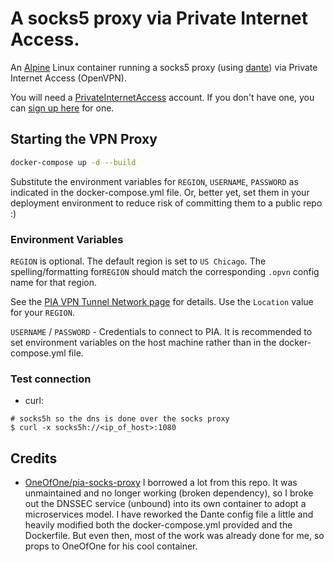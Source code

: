 # A socks5 proxy via Private Internet Access.

An [Alpine](https://alpinelinux.org/) Linux container running a socks5 proxy (using [dante](https://www.inet.no/dante/)) via Private Internet Access (OpenVPN).

You will need a [PrivateInternetAccess](https://www.privateinternetaccess.com/pages/how-it-works) account.
If you don't have one, you can [sign up here](https://www.privateinternetaccess.com/pages/buy-vpn) for one.


## Starting the VPN Proxy

```sh
docker-compose up -d --build
```

Substitute the environment variables for `REGION`, `USERNAME`, `PASSWORD` as indicated in the docker-compose.yml file. Or, better yet, set them in your deployment environment to reduce risk of committing them to a public repo :)


### Environment Variables

`REGION` is optional. The default region is set to `US Chicago`. The spelling/formatting for`REGION` should match the corresponding `.opvn` config name for that region.

See the [PIA VPN Tunnel Network page](https://www.privateinternetaccess.com/pages/network) for details.
Use the `Location` value for your `REGION`.

`USERNAME` / `PASSWORD` - Credentials to connect to PIA. It is recommended to set environment variables on the host machine rather than in the docker-compose.yml file.


### Test connection

- curl:

```shell
# socks5h so the dns is done over the socks proxy
$ curl -x socks5h://<ip_of_host>:1080
```

## Credits

- [OneOfOne/pia-socks-proxy](https://github.com/oneofone/pia-socks-proxy) I borrowed a lot from this repo. It was unmaintained and no longer working (broken dependency), so I broke out the DNSSEC service (unbound) into its own container to adopt a microservices model. I have reworked the Dante config file a little and heavily modified both the docker-compose.yml provided and the Dockerfile. But even then, most of the work was already done for me, so props to OneOfOne for his cool container.
